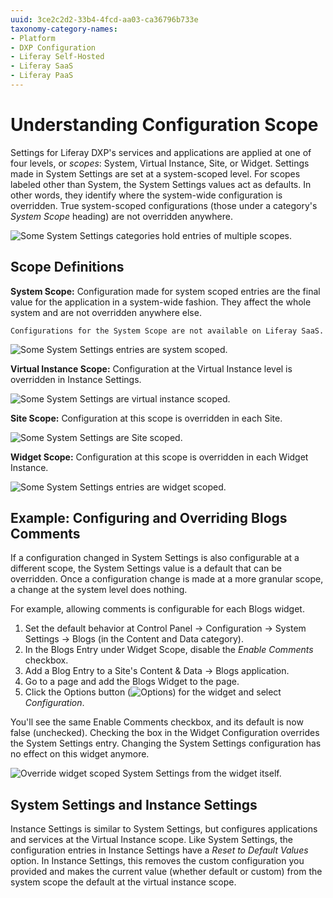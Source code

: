 ```yaml
---
uuid: 3ce2c2d2-33b4-4fcd-aa03-ca36796b733e
taxonomy-category-names:
- Platform
- DXP Configuration
- Liferay Self-Hosted
- Liferay SaaS
- Liferay PaaS
---
```

# Understanding Configuration Scope

Settings for Liferay DXP's services and applications are applied at one of four levels, or _scopes_: System, Virtual Instance, Site, or Widget. Settings made in System Settings are set at a system-scoped level. For scopes labeled other than System, the System Settings values act as defaults. In other words, they identify where the system-wide configuration is overridden. True system-scoped configurations (those under a category's _System Scope_ heading) are not overridden anywhere.

<!-- Ideally, I think it would be more helpful for the below image to be a diagram that represents the relationship scopes have to one another. -->
![Some System Settings categories hold entries of multiple scopes.](./understanding-configuration-scope/images/02.png)

## Scope Definitions

**System Scope:** Configuration made for system scoped entries are the final value for the application in a system-wide fashion. They affect the whole system and are not overridden anywhere else.

```{important}
Configurations for the System Scope are not available on Liferay SaaS.
```

![Some System Settings entries are system scoped.](./understanding-configuration-scope/images/01.png)

**Virtual Instance Scope:** Configuration at the Virtual Instance level is overridden in Instance Settings.

![Some System Settings are virtual instance scoped.](./understanding-configuration-scope/images/05.png)

**Site Scope:** Configuration at this scope is overridden in each Site.

![Some System Settings are Site scoped.](./understanding-configuration-scope//images/03.png)

**Widget Scope:** Configuration at this scope is overridden in each Widget Instance.

![Some System Settings entries are widget scoped.](./understanding-configuration-scope/images/04.png)

## Example: Configuring and Overriding Blogs Comments

If a configuration changed in System Settings is also configurable at a different scope, the System Settings value is a default that can be overridden. Once a configuration change is made at a more granular scope, a change at the system level does nothing.

For example, allowing comments is configurable for each Blogs widget.

1. Set the default behavior at Control Panel &rarr; Configuration &rarr; System Settings &rarr; Blogs (in the Content and Data category).
1. In the Blogs Entry under Widget Scope, disable the *Enable Comments* checkbox.
1. Add a Blog Entry to a Site's Content & Data &rarr; Blogs application.
1. Go to a page and add the Blogs Widget to the page.
1. Click the Options button (![Options](../../images/icon-app-options.png)) for the widget and select *Configuration*.

You'll see the same Enable Comments checkbox, and its default is now false (unchecked). Checking the box in the Widget Configuration overrides the System Settings entry. Changing the System Settings configuration has no effect on this widget anymore.

![Override widget scoped System Settings from the widget itself.](./understanding-configuration-scope/images/06.png)

## System Settings and Instance Settings

Instance Settings <!-- link to Instance Settings --> is similar to System Settings, but configures applications and services at the Virtual Instance scope. Like System Settings, the configuration entries in Instance Settings have a *Reset to Default Values* option. In Instance Settings, this removes the custom configuration you provided and makes the current value (whether default or custom) from the system scope the default at the virtual instance scope.
